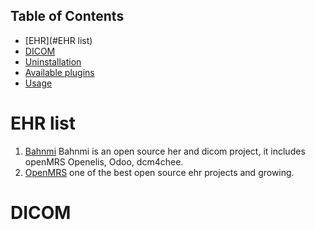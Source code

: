 
Table of Contents
-----------------

  * [EHR](#EHR list)
  * [DICOM](#DICOM)
  * [Uninstallation](#uninstallation)
  * [Available plugins](#available-plugins)
  * [Usage](#usage)


# EHR list

1. [Bahnmi](https://www.bahmni.org/) Bahnmi is an open source her and dicom project, it includes openMRS Openelis, Odoo, dcm4chee.
2. [OpenMRS](https://openmrs.org/) one of the best open source ehr projects and growing.




# DICOM
